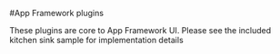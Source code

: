 #App Framework plugins


These plugins are core to App Framework UI. Please see the included kitchen sink sample for implementation details


